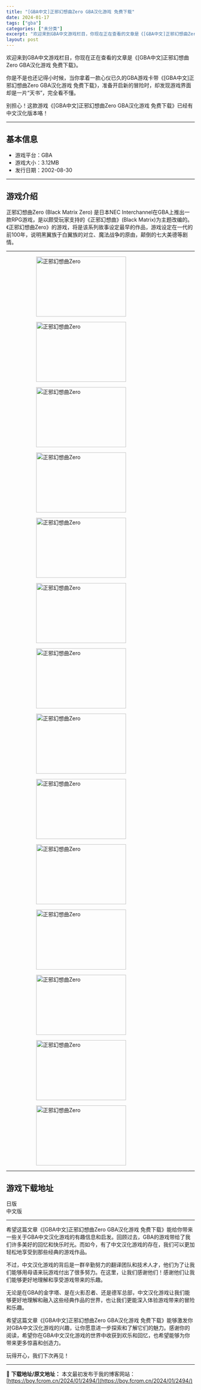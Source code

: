 ```yaml
---
title: "[GBA中文]正邪幻想曲Zero GBA汉化游戏 免费下载"
date: 2024-01-17
tags: ["gba"]
categories: ["未分类"]
excerpt: "欢迎来到GBA中文游戏栏目，你现在正在查看的文章是《[GBA中文]正邪幻想曲Zero GBA汉化游戏 免费下载》。 你是不是也还记得小时候，当你拿着一款心仪已久的GBA游戏卡带《[GBA中文]正邪幻想曲Zero GBA汉化游戏 免费下载》，准备开启新的冒险时，却发现游戏界面却是一片“天书”，完全看不&hellip;"
layout: post
---
```


欢迎来到GBA中文游戏栏目，你现在正在查看的文章是《[GBA中文]正邪幻想曲Zero GBA汉化游戏 免费下载》。

你是不是也还记得小时候，当你拿着一款心仪已久的GBA游戏卡带《[GBA中文]正邪幻想曲Zero GBA汉化游戏 免费下载》，准备开启新的冒险时，却发现游戏界面却是一片“天书”，完全看不懂。

别担心！这款游戏《[GBA中文]正邪幻想曲Zero GBA汉化游戏 免费下载》已经有中文汉化版本咯！ <hr><h2>&#22522;&#26412;&#20449;&#24687;</h2> <ul><li>&#28216;&#25103;&#24179;&#21488;&#65306;GBA</li> <li>&#28216;&#25103;&#22823;&#23567;&#65306;3.12MB</li> <li>&#21457;&#34892;&#26085;&#26399;&#65306;2002-08-30</li> </ul><hr><h2>&#28216;&#25103;&#20171;&#32461;</h2> <p>&#27491;&#37034;&#24187;&#24819;&#26354;Zero (Black Matrix Zero) &#26159;&#26085;&#26412;NEC Interchannel&#22312;GBA&#19978;&#25512;&#20986;&#19968;&#27454;RPG&#28216;&#25103;&#65292;&#26159;&#20197;&#39047;&#21463;&#29609;&#23478;&#25903;&#25345;&#30340;&#12298;&#27491;&#37034;&#24187;&#24819;&#26354;&#12299;(Black Matrix)&#20026;&#20027;&#39064;&#25913;&#32534;&#30340;&#12290;&#12298;&#27491;&#37034;&#24187;&#24819;&#26354;Zero&#12299;&#30340;&#28216;&#25103;&#65292;&#23558;&#26159;&#35813;&#31995;&#21015;&#25925;&#20107;&#35774;&#23450;&#26368;&#26089;&#30340;&#20316;&#21697;&#65292;&#28216;&#25103;&#35774;&#23450;&#22312;&#19968;&#20195;&#30340;&#21069;100&#24180;&#65292;&#35828;&#26126;&#40657;&#32764;&#26063;&#20110;&#30333;&#32764;&#26063;&#30340;&#23545;&#31435;&#12289;&#39764;&#27861;&#25112;&#20105;&#30340;&#21407;&#30001;&#65292;&#39072;&#20498;&#30340;&#19971;&#22823;&#32654;&#24503;&#31561;&#21095;&#24773;&#12290;</p> <hr><figure><figure><img loading="lazy" decoding="async" width="240" height="160" data-id="4880" src="https://boy.fcrom.cn/wp-content/uploads/2024/01/20240116_65a63f5c9e6b8.png" title="&#27491;&#37034;&#24187;&#24819;&#26354;Zero-1" alt="正邪幻想曲Zero"></figure><figure><img loading="lazy" decoding="async" width="240" height="160" data-id="4881" src="https://boy.fcrom.cn/wp-content/uploads/2024/01/20240116_65a63f5cbcf01.png" title="&#27491;&#37034;&#24187;&#24819;&#26354;Zero-2" alt="正邪幻想曲Zero"></figure><figure><img loading="lazy" decoding="async" width="240" height="160" data-id="4877" src="https://boy.fcrom.cn/wp-content/uploads/2024/01/20240116_65a63f5cecece.png" title="&#27491;&#37034;&#24187;&#24819;&#26354;Zero-3" alt="正邪幻想曲Zero"></figure><figure><img loading="lazy" decoding="async" width="240" height="160" data-id="4874" src="https://boy.fcrom.cn/wp-content/uploads/2024/01/20240116_65a63f5d1e610.png" title="&#27491;&#37034;&#24187;&#24819;&#26354;Zero-4" alt="正邪幻想曲Zero"></figure><figure><img loading="lazy" decoding="async" width="240" height="160" data-id="4875" src="https://boy.fcrom.cn/wp-content/uploads/2024/01/20240116_65a63f5d5e162.png" title="&#27491;&#37034;&#24187;&#24819;&#26354;Zero-5" alt="正邪幻想曲Zero"></figure><figure><img loading="lazy" decoding="async" width="240" height="160" data-id="4882" src="https://boy.fcrom.cn/wp-content/uploads/2024/01/20240116_65a63f5d8ab8f.png" title="&#27491;&#37034;&#24187;&#24819;&#26354;Zero-6" alt="正邪幻想曲Zero"></figure><figure><img loading="lazy" decoding="async" width="240" height="160" data-id="4883" src="https://boy.fcrom.cn/wp-content/uploads/2024/01/20240116_65a63f5da8357.png" title="&#27491;&#37034;&#24187;&#24819;&#26354;Zero" alt="正邪幻想曲Zero"></figure><figure><img loading="lazy" decoding="async" width="240" height="160" data-id="4884" src="https://boy.fcrom.cn/wp-content/uploads/2024/01/20240116_65a63f5dd7626.png" title="&#27491;&#37034;&#24187;&#24819;&#26354;Zero" alt="正邪幻想曲Zero"></figure><figure><img loading="lazy" decoding="async" width="240" height="160" data-id="4885" src="https://boy.fcrom.cn/wp-content/uploads/2024/01/20240116_65a63f5e08a62.png" title="&#27491;&#37034;&#24187;&#24819;&#26354;Zero" alt="正邪幻想曲Zero"></figure><figure><img loading="lazy" decoding="async" width="240" height="160" data-id="4872" src="https://boy.fcrom.cn/wp-content/uploads/2024/01/20240116_65a63f5e33b41.png" title="&#27491;&#37034;&#24187;&#24819;&#26354;Zero" alt="正邪幻想曲Zero"></figure><figure><img loading="lazy" decoding="async" width="240" height="160" data-id="4876" src="https://boy.fcrom.cn/wp-content/uploads/2024/01/20240116_65a63f5e58df1.png" title="&#27491;&#37034;&#24187;&#24819;&#26354;Zero" alt="正邪幻想曲Zero"></figure><figure><img loading="lazy" decoding="async" width="240" height="160" data-id="4879" src="https://boy.fcrom.cn/wp-content/uploads/2024/01/20240116_65a63f5e75abc.png" title="&#27491;&#37034;&#24187;&#24819;&#26354;Zero" alt="正邪幻想曲Zero"></figure><figure><img loading="lazy" decoding="async" width="240" height="160" data-id="4878" src="https://boy.fcrom.cn/wp-content/uploads/2024/01/20240116_65a63f5eab84a.png" title="&#27491;&#37034;&#24187;&#24819;&#26354;Zero" alt="正邪幻想曲Zero"></figure><figure><img loading="lazy" decoding="async" width="240" height="160" data-id="4873" src="https://boy.fcrom.cn/wp-content/uploads/2024/01/20240116_65a63f5ed56c4.png" title="&#27491;&#37034;&#24187;&#24819;&#26354;Zero" alt="正邪幻想曲Zero"></figure></figure><hr><h2>&#28216;&#25103;&#19979;&#36733;&#22320;&#22336;</h2> <div><div> <div> <span></span><span>&#26085;&#29256;</span></div> <div> <span></span><span>&#20013;&#25991;&#29256;</span></div> </div></div> <hr>希望这篇文章《[GBA中文]正邪幻想曲Zero GBA汉化游戏 免费下载》能给你带来一些关于GBA中文汉化游戏的有趣信息和启发。回顾过去，GBA的游戏带给了我们许多美好的回忆和快乐时光。而如今，有了中文汉化游戏的存在，我们可以更加轻松地享受到那些经典的游戏作品。

不过，中文汉化游戏的背后是一群辛勤努力的翻译团队和技术人才，他们为了让我们能够用母语来玩游戏付出了很多努力。在这里，让我们感谢他们！感谢他们让我们能够更好地理解和享受游戏带来的乐趣。

无论是在GBA的金字塔、是在火影忍者、还是德军总部，中文汉化游戏让我们能够更好地理解和融入这些经典作品的世界，也让我们更能深入体验游戏带来的冒险和乐趣。

希望这篇文章《[GBA中文]正邪幻想曲Zero GBA汉化游戏 免费下载》能够激发你对GBA中文汉化游戏的兴趣，让你愿意进一步探索和了解它们的魅力。感谢你的阅读，希望你在GBA中文汉化游戏的世界中收获到欢乐和回忆，也希望能够为你带来更多惊喜和创造力。

玩得开心，我们下次再见！

---
📖 **下载地址/原文地址：** 本文最初发布于我的博客网站：[https://boy.fcrom.cn/2024/01/2494/](https://boy.fcrom.cn/2024/01/2494/)
